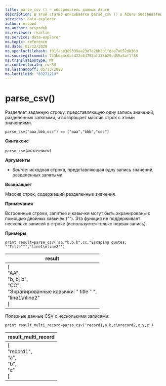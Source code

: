 ```yaml
---
title: parse_csv () — обозреватель данных Azure
description: В этой статье описывается parse_csv () в Azure обозреватель данных.
services: data-explorer
author: orspod
ms.author: orspodek
ms.reviewer: rkarlin
ms.service: data-explorer
ms.topic: reference
ms.date: 02/13/2020
ms.openlocfilehash: f01faae3d9339aa23e7e2bb2b1fdae7a652db360
ms.sourcegitcommit: 733bde4c6bc422c64752af338b29cd55a5af1f88
ms.translationtype: MT
ms.contentlocale: ru-RU
ms.lasthandoff: 05/13/2020
ms.locfileid: "83271219"
---
```

# <a name="parse_csv"></a>parse_csv()

Разделяет заданную строку, представляющую одну запись значений, разделенных запятыми, и возвращает массив строк с этими значениями.

```kusto
parse_csv("aaa,bbb,ccc") == ["aaa","bbb","ccc"]
```

**Синтаксис**

`parse_csv(`*источника*`)`

**Аргументы**

* *Source*: исходная строка, представляющая одну запись значений, разделенных запятыми.

**Возвращает**

Массив строк, содержащий разделенные значения.

**Примечания**

Встроенные строки, запятые и кавычки могут быть экранированы с помощью двойных кавычек (""). Эта функция не поддерживает несколько записей в строке (используется только первая запись).

**Примеры**

<!-- csl: https://help.kusto.windows.net:443/Samples -->
```kusto
print result=parse_csv('aa,"b,b,b",cc,"Escaping quotes: ""Title""","line1\nline2"')
```

|result|
|---|
|[<br>  "AA",<br>  "b, b, b",<br>  "CC",<br>  "Экранированные кавычки: \" title \" ",<br>  "line1\nline2"<br>]|

Полезные данные CSV с несколькими записями:

<!-- csl: https://help.kusto.windows.net:443/Samples -->
```kusto
print result_multi_record=parse_csv('record1,a,b,c\nrecord2,x,y,z')
```

|result_multi_record|
|---|
|[<br>  "record1",<br>  "a",<br>  "b",<br>  "c"<br>]|
